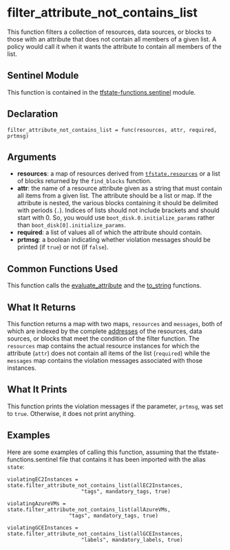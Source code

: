 # filter_attribute_not_contains_list
This function filters a collection of resources, data sources, or blocks to those with an attribute that does not contain all members of a given list. A policy would call it when it wants the attribute to contain all members of the list.

## Sentinel Module
This function is contained in the [tfstate-functions.sentinel](../tfstate-functions.sentinel) module.

## Declaration
`filter_attribute_not_contains_list = func(resources, attr, required, prtmsg)`

## Arguments
* **resources**: a map of resources derived from [`tfstate.resources`](https://www.terraform.io/docs/cloud/sentinel/import/tfstate-v2.html#the-resources-collection) or a list of blocks returned by the `find_blocks` function.
* **attr**: the name of a resource attribute given as a string that must contain all items from a given list. The attribute should be a list or map. If the attribute is nested, the various blocks containing it should be delimited with periods (`.`). Indices of lists should not include brackets and should start with 0. So, you would use `boot_disk.0.initialize_params` rather than `boot_disk[0].initialize_params`.
* **required**: a list of values all of which the attribute should contain.
* **prtmsg**: a boolean indicating whether violation messages should be printed (if `true`) or not (if `false`).

## Common Functions Used
This function calls the [evaluate_attribute](./evaluate_attribute.md) and the [to_string](./to_string.md) functions.

## What It Returns
This function returns a map with two maps, `resources` and `messages`, both of which are indexed by the complete [addresses](https://www.terraform.io/docs/internals/resource-addressing.html) of the resources, data sources, or blocks that meet the condition of the filter function. The `resources` map contains the actual resource instances for which the attribute (`attr`) does not contain all items of the list (`required`) while the `messages` map contains the violation messages associated with those instances.

## What It Prints
This function prints the violation messages if the parameter, `prtmsg`, was set to `true`. Otherwise, it does not print anything.

## Examples
Here are some examples of calling this function, assuming that the tfstate-functions.sentinel file that contains it has been imported with the alias `state`:
```
violatingEC2Instances = state.filter_attribute_not_contains_list(allEC2Instances,
                        "tags", mandatory_tags, true)

violatingAzureVMs = state.filter_attribute_not_contains_list(allAzureVMs,
                    "tags", mandatory_tags, true)

violatingGCEInstances = state.filter_attribute_not_contains_list(allGCEInstances,
                        "labels", mandatory_labels, true)
```
